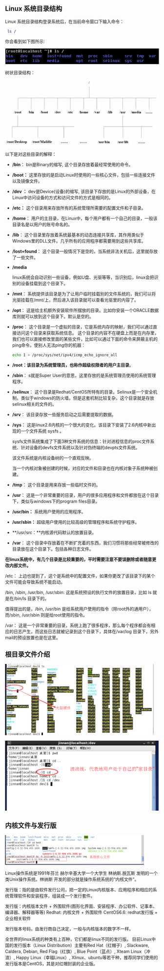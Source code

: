 ## Linux 系统目录结构

Linux 系统目录结构登录系统后，在当前命令窗口下输入命令：

```bash
 ls / 
```

你会看到如下图所示:

![](img/cmd-ls.png)

树状目录结构：

![](img/root_dir.jpg)

以下是对这些目录的解释：

- **/bin**：
  bin是Binary的缩写, 这个目录存放着最经常使用的命令。

- **/boot：**
  这里存放的是启动Linux时使用的一些核心文件，包括一些连接文件以及镜像文件。

- **/dev ：**
  dev是Device(设备)的缩写, 该目录下存放的是Linux的外部设备，在Linux中访问设备的方式和访问文件的方式是相同的。

- **/etc：**
  这个目录用来存放所有的系统管理所需要的配置文件和子目录。

- **/home**：
  用户的主目录，在Linux中，每个用户都有一个自己的目录，一般该目录名是以用户的账号命名的。

- **/lib**：
  这个目录里存放着系统最基本的动态连接共享库，其作用类似于Windows里的DLL文件。几乎所有的应用程序都需要用到这些共享库。

- **/lost+found**：
  这个目录一般情况下是空的，当系统非法关机后，这里就存放了一些文件。

- **/media**  

   linux系统会自动识别一些设备，例如U盘、光驱等等，当识别后，linux会把识别的设备挂载到这个目录下。

- **/mnt**：
  系统提供该目录是为了让用户临时挂载别的文件系统的，我们可以将光驱挂载在/mnt/上，然后进入该目录就可以查看光驱里的内容了。

- **/opt**：
   这是给主机额外安装软件所摆放的目录。比如你安装一个ORACLE数据库则就可以放到这个目录下。默认是空的。

- **/proc**：
  这个目录是一个虚拟的目录，它是系统内存的映射，我们可以通过直接访问这个目录来获取系统信息。
  这个目录的内容不在硬盘上而是在内存里，我们也可以直接修改里面的某些文件，比如可以通过下面的命令来屏蔽主机的ping命令，使别人无法ping你的机器：

  ```bash
  echo 1 > /proc/sys/net/ipv4/icmp_echo_ignore_all
  ```

- **/root：该目录为系统管理员，也称作超级权限者的用户主目录**。

- **/sbin**：
  s就是Super User的意思，这里存放的是系统管理员使用的系统管理程序。

- **/selinux**：
   这个目录是Redhat/CentOS所特有的目录，Selinux是一个安全机制，类似于windows的防火墙，但是这套机制比较复杂，这个目录就是存放selinux相关的文件的。

- **/srv**：
   该目录存放一些服务启动之后需要提取的数据。

- **/sys**：
   这是linux2.6内核的一个很大的变化。该目录下安装了2.6内核中新出现的一个文件系统 sysfs 。

   sysfs文件系统集成了下面3种文件系统的信息：针对进程信息的proc文件系统、针对设备的devfs文件系统以及针对伪终端的devpts文件系统。

   该文件系统是内核设备树的一个直观反映。

   当一个内核对象被创建的时候，对应的文件和目录也在内核对象子系统种被创建。

- **/tmp**：
  这个目录是用来存放一些临时文件的。

- **/usr**：
   这是一个非常重要的目录，用户的很多应用程序和文件都放在这个目录下，类似与windows下的program files目录。

- **/usr/bin：**
  系统用户使用的应用程序。

- **/usr/sbin：**
  超级用户使用的比较高级的管理程序和系统守护程序。

- **/usr/src：**内核源代码默认的放置目录。

- **/var**：
  这个目录中存放着在不断扩充着的东西，我们习惯将那些经常被修改的目录放在这个目录下。包括各种日志文件。

**在linux系统中，有几个目录是比较重要的，平时需要注意不要误删除或者随意更改内部文件。**

/etc： 上边也提到了，这个是系统中的配置文件，如果你更改了该目录下的某个文件可能会导致系统不能启动。

/bin, /sbin, /usr/bin, /usr/sbin: 这是系统预设的执行文件的放置目录，比如 ls 就是在/bin/ls 目录下的。

值得提出的是，/bin, /usr/bin 是给系统用户使用的指令（除root外的通用户），而/sbin, /usr/sbin 则是给root使用的指令。

/var： 这是一个非常重要的目录，系统上跑了很多程序，那么每个程序都会有相应的日志产生，而这些日志就被记录到这个目录下，具体在/var/log 目录下，另外mail的预设放置也是在这里。

## 根目录文件介绍

![](img/03-01.png)

![](img/03-02.png)

## 内核文件与发行版

![](img/03-03.png)

Linux操作系统是1991年芬兰 赫尔辛基大学一个大学生 林纳斯.脱瓦斯 发明的一个类Unix操作系统。林纳斯 开发的部分就是操作系统系统的“内核文件”。

发行版：指的是由软件发行公司，把一定的Linux内核版本、应用程序和相应的系统管理软件和安装程序，组装成一个发行套件。

发行版：内核版本文件 + 外围软件(图形化界面、安装程序、办公软件、记事本、编译器、解释器等等)
Redhat: 内核文件 + 外围软件
CentOS6.6:  redhat发行版 + 企业相关软件

发行版本号码，由发行商自己决定，一般与内核版本的数字不一样。

全世界的linux系统的种类有上百种，它们都是linux不同的发行版。
目前Linux中国的发行版本（Linux Distribution）主要有Red Hat（红帽子）, Slackware, Caldera, Debian, Red Flag（红旗）, Blue Point（蓝点）, Xteam Linux（冲浪）, Happy Linux（幸福Linux）, Xlinux、ubuntu等若干种，推荐同学们使用的发行版本是CentOS，其是对红帽封装的企业版。